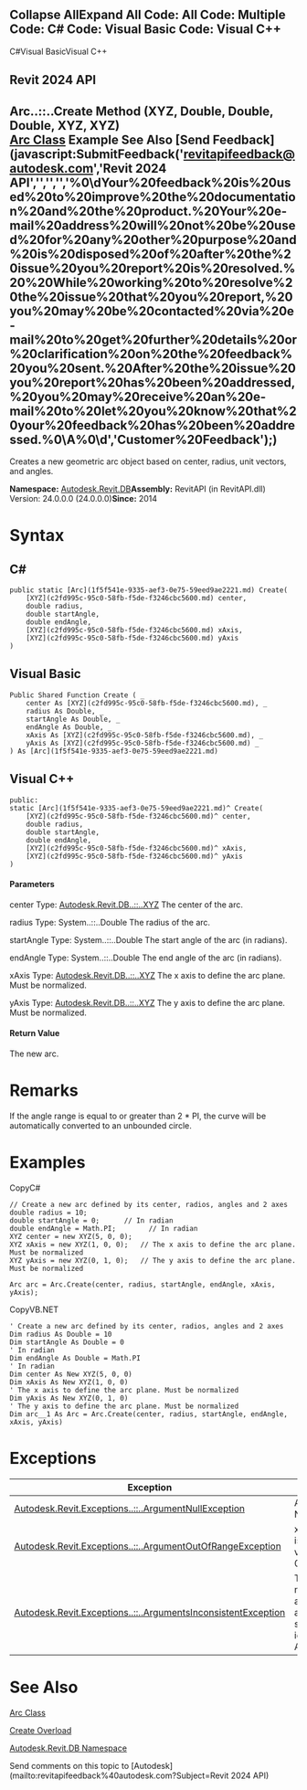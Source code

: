 ﻿

Collapse AllExpand All Code: All Code: Multiple Code: C# Code: Visual Basic Code: Visual C++   
---  
  
C#Visual BasicVisual C++

Revit 2024 API  
---  
Arc..::..Create Method (XYZ, Double, Double, Double, XYZ, XYZ)  
[Arc Class](1f5f541e-9335-aef3-0e75-59eed9ae2221.md) Example See Also [Send Feedback](javascript:SubmitFeedback\('revitapifeedback@autodesk.com','Revit 2024 API','','','','%0\\dYour%20feedback%20is%20used%20to%20improve%20the%20documentation%20and%20the%20product.%20Your%20e-mail%20address%20will%20not%20be%20used%20for%20any%20other%20purpose%20and%20is%20disposed%20of%20after%20the%20issue%20you%20report%20is%20resolved.%20%20While%20working%20to%20resolve%20the%20issue%20that%20you%20report,%20you%20may%20be%20contacted%20via%20e-mail%20to%20get%20further%20details%20or%20clarification%20on%20the%20feedback%20you%20sent.%20After%20the%20issue%20you%20report%20has%20been%20addressed,%20you%20may%20receive%20an%20e-mail%20to%20let%20you%20know%20that%20your%20feedback%20has%20been%20addressed.%0\\A%0\\d','Customer%20Feedback'\);)  
---  
  
Creates a new geometric arc object based on center, radius, unit vectors, and angles. 

**Namespace:** [Autodesk.Revit.DB](87546ba7-461b-c646-cbb1-2cb8f5bff8b2.md)**Assembly:** RevitAPI (in RevitAPI.dll) Version: 24.0.0.0 (24.0.0.0)**Since:** 2014 

# Syntax

C#  
---  
      
    
    public static [Arc](1f5f541e-9335-aef3-0e75-59eed9ae2221.md) Create(
    	[XYZ](c2fd995c-95c0-58fb-f5de-f3246cbc5600.md) center,
    	double radius,
    	double startAngle,
    	double endAngle,
    	[XYZ](c2fd995c-95c0-58fb-f5de-f3246cbc5600.md) xAxis,
    	[XYZ](c2fd995c-95c0-58fb-f5de-f3246cbc5600.md) yAxis
    )  
  
Visual Basic  
---  
      
    
    Public Shared Function Create ( _
    	center As [XYZ](c2fd995c-95c0-58fb-f5de-f3246cbc5600.md), _
    	radius As Double, _
    	startAngle As Double, _
    	endAngle As Double, _
    	xAxis As [XYZ](c2fd995c-95c0-58fb-f5de-f3246cbc5600.md), _
    	yAxis As [XYZ](c2fd995c-95c0-58fb-f5de-f3246cbc5600.md) _
    ) As [Arc](1f5f541e-9335-aef3-0e75-59eed9ae2221.md)  
  
Visual C++  
---  
      
    
    public:
    static [Arc](1f5f541e-9335-aef3-0e75-59eed9ae2221.md)^ Create(
    	[XYZ](c2fd995c-95c0-58fb-f5de-f3246cbc5600.md)^ center, 
    	double radius, 
    	double startAngle, 
    	double endAngle, 
    	[XYZ](c2fd995c-95c0-58fb-f5de-f3246cbc5600.md)^ xAxis, 
    	[XYZ](c2fd995c-95c0-58fb-f5de-f3246cbc5600.md)^ yAxis
    )  
  
#### Parameters

center
    Type: [Autodesk.Revit.DB..::..XYZ](c2fd995c-95c0-58fb-f5de-f3246cbc5600.md) The center of the arc. 

radius
    Type: System..::..Double The radius of the arc. 

startAngle
    Type: System..::..Double The start angle of the arc (in radians). 

endAngle
    Type: System..::..Double The end angle of the arc (in radians). 

xAxis
    Type: [Autodesk.Revit.DB..::..XYZ](c2fd995c-95c0-58fb-f5de-f3246cbc5600.md) The x axis to define the arc plane. Must be normalized. 

yAxis
    Type: [Autodesk.Revit.DB..::..XYZ](c2fd995c-95c0-58fb-f5de-f3246cbc5600.md) The y axis to define the arc plane. Must be normalized. 

#### Return Value

The new arc. 

# Remarks

If the angle range is equal to or greater than 2 * PI, the curve will be automatically converted to an unbounded circle. 

# Examples

CopyC#
    
    
    // Create a new arc defined by its center, radios, angles and 2 axes
    double radius = 10;
    double startAngle = 0;      // In radian
    double endAngle = Math.PI;        // In radian
    XYZ center = new XYZ(5, 0, 0);
    XYZ xAxis = new XYZ(1, 0, 0);   // The x axis to define the arc plane. Must be normalized
    XYZ yAxis = new XYZ(0, 1, 0);   // The y axis to define the arc plane. Must be normalized
    
    Arc arc = Arc.Create(center, radius, startAngle, endAngle, xAxis, yAxis);

CopyVB.NET
    
    
    ' Create a new arc defined by its center, radios, angles and 2 axes
    Dim radius As Double = 10
    Dim startAngle As Double = 0
    ' In radian
    Dim endAngle As Double = Math.PI
    ' In radian
    Dim center As New XYZ(5, 0, 0)
    Dim xAxis As New XYZ(1, 0, 0)
    ' The x axis to define the arc plane. Must be normalized
    Dim yAxis As New XYZ(0, 1, 0)
    ' The y axis to define the arc plane. Must be normalized
    Dim arc__1 As Arc = Arc.Create(center, radius, startAngle, endAngle, xAxis, yAxis)

# Exceptions

| Exception | Condition |
| --- | --- |
| [Autodesk.Revit.Exceptions..::..ArgumentNullException](631e1424-60f4-929b-4e52-dda9dcd26316.md) | A non-optional argument was NULL |
| [Autodesk.Revit.Exceptions..::..ArgumentOutOfRangeException](60f148c9-ece0-a6bb-4e12-bb4a9c8c8a24.md) | xAxis is not length 1.0. -or- yAxis is not length 1.0. -or- The given value for radius must be between 0 and 30000 feet. |
| [Autodesk.Revit.Exceptions..::..ArgumentsInconsistentException](05972c68-fa6d-3a83-d720-ad84fbc4780f.md) | The vectors xAxis and yAxis are not perpendicular. -or- Start angle must be less than end angle. -or- Curve length is too small for Revit's tolerance (as identified by Application.ShortCurveTolerance). |
  
# See Also

[Arc Class](1f5f541e-9335-aef3-0e75-59eed9ae2221.md)

[Create Overload](37b85ab9-0840-97e9-31b4-a0699e99f132.md)

[Autodesk.Revit.DB Namespace](87546ba7-461b-c646-cbb1-2cb8f5bff8b2.md)

Send comments on this topic to [Autodesk](mailto:revitapifeedback%40autodesk.com?Subject=Revit 2024 API)